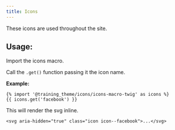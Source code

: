 ```yaml
---
title: Icons
---
```


These icons are used throughout the site.

## Usage:

Import the icons macro.

Call the `.get()` function passing it the icon name.

**Example:**
```
{% import '@training_theme/icons/icons-macro-twig' as icons %}
{{ icons.get('facebook') }}
```
This will render the svg inline.
```
<svg aria-hidden="true" class="icon icon--facebook">...</svg>
```
